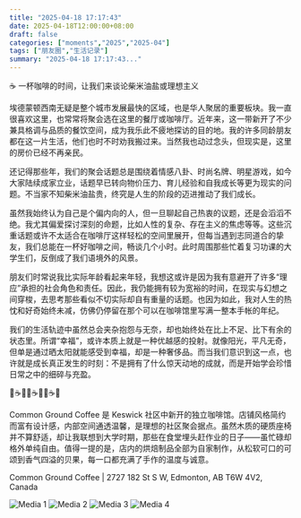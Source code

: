 ```yaml
---
title: "2025-04-18 17:17:43"
date: 2025-04-18T12:00:00+08:00
draft: false
categories: ["moments","2025","2025-04"]
tags: ["朋友圈","生活记录"]
summary: "2025-04-18 17:17:43..."
---
```


☕ 一杯咖啡的时间，让我们来谈论柴米油盐或理想主义

埃德蒙顿西南无疑是整个城市发展最快的区域，也是华人聚居的重要板块。我一直很喜欢这里，也常常将聚会选在这里的餐厅或咖啡厅。近年来，这一带新开了不少兼具格调与品质的餐饮空间，成为我乐此不疲地探访的目的地。我的许多同龄朋友都在这一片生活，他们也时不时劝我搬过来。当然我也动过念头，但现实是，这里的房价已经不再亲民。

还记得那些年，我们的聚会话题总是围绕着情感八卦、时尚名牌、明星游戏，如今大家陆续成家立业，话题早已转向物价压力、育儿经验和自我成长等更为现实的问题。不当家不知柴米油盐贵，终究是人生的阶段的迈进推动了我们成长。

虽然我始终认为自己是个偏内向的人，但一旦聊起自己热衷的议题，还是会滔滔不绝。我尤其偏爱探讨深刻的命题，比如人性的复杂、存在主义的焦虑等等。这些沉重话题或许不太适合在咖啡厅这样轻松的空间里展开，但每当遇到志同道合的挚友，我们总能在一杯好咖啡之间，畅谈几个小时。此时周围那些忙着复习功课的大学生们，反倒成了我们语境外的风景。

朋友们时常说我比实际年龄看起来年轻，我想这或许是因为我有意避开了许多“理应”承担的社会角色和责任。因此，我仍能拥有较为宽裕的时间，在现实与幻想之间穿梭，去思考那些看似不切实际却自有重量的话题。也因为如此，我对人生的热忱和好奇始终未减，仿佛仍停留在那个可以在咖啡馆里写满一整本手帐的年纪。

我们的生活轨迹中虽然总会夹杂抱怨与无奈，却也始终处在比上不足、比下有余的状态里。所谓“幸福”，或许本质上就是一种优越感的投射。就像阳光，平凡无奇，但单是通过晒太阳就能感受到幸福，却是一种奢侈品。而当我们意识到这一点，也许就是成长真正发生的时刻：不是拥有了什么惊天动地的成就，而是开始学会珍惜日常之中的细碎与充盈。

🥐☕🥯🥐☕🥯🥐☕🥯

Common Ground Coffee 是 Keswick 社区中新开的独立咖啡馆。店铺风格简约而富有设计感，内部空间通透温馨，是理想的社区聚会据点。虽然木质的硬质座椅并不算舒适，却让我联想到大学时期，那些在食堂埋头赶作业的日子——虽忙碌却格外单纯自由。值得一提的是，店内的烘焙制品全部为自家制作，从松软可口的可颂到香气四溢的贝果，每一口都充满了手作的温度与诚意。

Common Ground Coffee | 2727 182 St S W, Edmonton, AB T6W 4V2, Canada

![Media 1](/Moments/photos/2025-04-18/202504181717430.jpg)
![Media 2](/Moments/photos/2025-04-18/202504181717431.jpg)
![Media 3](/Moments/photos/2025-04-18/202504181717432.jpg)
![Media 4](/Moments/photos/2025-04-18/202504181717433.jpg)

